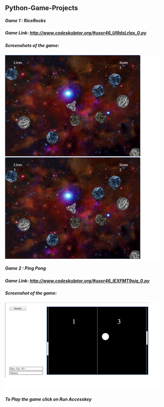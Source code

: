 ## Python-Game-Projects

##### Game 1 : RiceRocks
##### Game Link: http://www.codeskulptor.org/#user46_Ul9dsLrlax_0.py

##### Screenshots of the game:
![alt text](https://github.com/gurjot93/Python-Game-Projects/blob/master/Images/RiceRocks.png)
![alt text](https://github.com/gurjot93/Python-Game-Projects/blob/master/Images/RiceRocks1.png)


##### Game 2 : Ping Pong 
##### Game Link: http://www.codeskulptor.org/#user46_IEXFMT9ojq_0.py

##### Screenshot of the game:
![alt text](https://github.com/gurjot93/Python-Game-Projects/blob/master/Images/Pong.png)

##### To Play the game click on Run Accesskey
